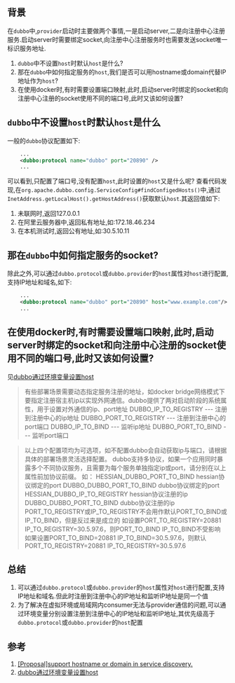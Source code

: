 ## 背景 ##
在`dubbo`中,`provider`启动时主要做两个事情,一是启动server,二是向注册中心注册服务.启动server时需要绑定socket,向注册中心注册服务时也需要发送socket唯一标识服务地址.

 1. `dubbo`中不设置`host`时默认`host`是什么?
 2. 那在`dubbo`中如何指定服务的`host`,我们是否可以用hostname或domain代替IP地址作为`host`?
 3. 在使用docker时,有时需要设置端口映射,此时,启动server时绑定的socket和向注册中心注册的socket使用不同的端口号,此时又该如何设置?

## `dubbo`中不设置`host`时默认`host`是什么 ##
一般的`dubbo`协议配置如下:
``` xml
    ...
    <dubbo:protocol name="dubbo" port="20890" />
    ...
```
可以看到,只配置了端口号,没有配置`host`,此时设置的`host`又是什么呢?
查看代码发现,在`org.apache.dubbo.config.ServiceConfig#findConfigedHosts()`中,通过`InetAddress.getLocalHost().getHostAddress()`获取默认`host`.其返回值如下:

 1. 未联网时,返回127.0.0.1
 2. 在阿里云服务器中,返回私有地址,如:172.18.46.234
 3. 在本机测试时,返回公有地址,如:30.5.10.11

## 那在`dubbo`中如何指定服务的socket? ##

除此之外,可以通过`dubbo.protocol`或`dubbo.provider`的`host`属性对`host`进行配置,支持IP地址和域名,如下:

``` xml
    ...
    <dubbo:protocol name="dubbo" port="20890" host="www.example.com"/>
    ...
```

##  在使用docker时,有时需要设置端口映射,此时,启动server时绑定的socket和向注册中心注册的socket使用不同的端口号,此时又该如何设置? ##
见[dubbo通过环境变量设置host](https://github.com/dubbo/dubbo-samples/tree/master/dubbo-samples-docker)

> 有些部署场景需要动态指定服务注册的地址，如docker bridge网络模式下要指定注册宿主机ip以实现外网通信。dubbo提供了两对启动阶段的系统属性，用于设置对外通信的ip、port地址
DUBBO_IP_TO_REGISTRY --- 注册到注册中心的ip地址
DUBBO_PORT_TO_REGISTRY --- 注册到注册中心的port端口
DUBBO_IP_TO_BIND --- 监听ip地址
DUBBO_PORT_TO_BIND --- 监听port端口

> 以上四个配置项均为可选项，如不配置dubbo会自动获取ip与端口，请根据具体的部署场景灵活选择配置。
dubbo支持多协议，如果一个应用同时暴露多个不同协议服务，且需要为每个服务单独指定ip或port，请分别在以上属性前加协议前缀。 如：
HESSIAN_DUBBO_PORT_TO_BIND hessian协议绑定的port
DUBBO_DUBBO_PORT_TO_BIND   dubbo协议绑定的port
HESSIAN_DUBBO_IP_TO_REGISTRY hessian协议注册的ip
DUBBO_DUBBO_PORT_TO_BIND     dubbo协议注册的ip
PORT_TO_REGISTRY或IP_TO_REGISTRY不会用作默认PORT_TO_BIND或IP_TO_BIND，但是反过来是成立的
如设置PORT_TO_REGISTRY=20881 IP_TO_REGISTRY=30.5.97.6，则PORT_TO_BIND IP_TO_BIND不受影响
如果设置PORT_TO_BIND=20881 IP_TO_BIND=30.5.97.6，则默认PORT_TO_REGISTRY=20881 IP_TO_REGISTRY=30.5.97.6

## 总结 ##

 1. 可以通过`dubbo.protocol`或`dubbo.provider`的`host`属性对`host`进行配置,支持IP地址和域名.但此时注册到注册中心的IP地址和监听IP地址是同一个值
 2. 为了解决在虚拟环境或局域网内consumer无法与provider通信的问题,可以通过环境变量分别设置注册到注册中心的IP地址和监听IP地址,其优先级高于`dubbo.protocol`或`dubbo.provider`的`host`配置

## 参考 ##

 1. [[Proposal]support hostname or domain in service discovery.](https://github.com/apache/dubbo/issues/2043)
 2. [dubbo通过环境变量设置host](https://github.com/dubbo/dubbo-samples/tree/master/dubbo-samples-docker)
